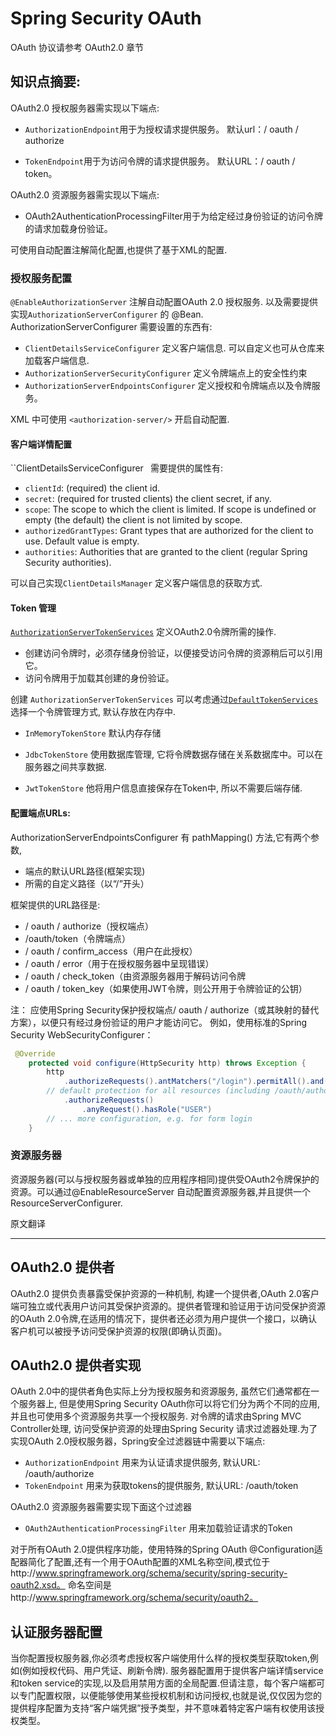 # Spring Security OAuth

OAuth 协议请参考 OAuth2.0 章节

## 知识点摘要:

OAuth2.0 授权服务器需实现以下端点:

* `AuthorizationEndpoint`用于为授权请求提供服务。 默认url：/ oauth / authorize

* `TokenEndpoint`用于为访问令牌的请求提供服务。 默认URL：/ oauth / token。

OAuth2.0 资源服务器需实现以下端点:

* OAuth2AuthenticationProcessingFilter用于为给定经过身份验证的访问令牌的请求加载身份验证。

可使用自动配置注解简化配置,也提供了基于XML的配置.

### 授权服务配置

`@EnableAuthorizationServer` 注解自动配置OAuth 2.0 授权服务.  以及需要提供实现`AuthorizationServerConfigurer`  的 @Bean.  AuthorizationServerConfigurer 需要设置的东西有:

* `ClientDetailsServiceConfigurer` 定义客户端信息. 可以自定义也可从仓库来加载客户端信息.
* `AuthorizationServerSecurityConfigurer` 定义令牌端点上的安全性约束
* `AuthorizationServerEndpointsConfigurer` 定义授权和令牌端点以及令牌服务。

XML 中可使用  `<authorization-server/>` 开启自动配置.

#### 客户端详情配置

``ClientDetailsServiceConfigurer` `  需要提供的属性有:

- `clientId`: (required) the client id.
- `secret`: (required for trusted clients) the client secret, if any.
- `scope`: The scope to which the client is limited. If scope is undefined or empty (the default) the client is not limited by scope.
- `authorizedGrantTypes`: Grant types that are authorized for the client to use. Default value is empty.
- `authorities`: Authorities that are granted to the client (regular Spring Security authorities).

可以自己实现`ClientDetailsManager` 定义客户端信息的获取方式.

#### Token 管理

 [`AuthorizationServerTokenServices`](https://docs.spring.io/spring-security/oauth/apidocs/org/springframework/security/oauth2/provider/token/AuthorizationServerTokenServices.html) 定义OAuth2.0令牌所需的操作.

* 创建访问令牌时，必须存储身份验证，以便接受访问令牌的资源稍后可以引用它。
* 访问令牌用于加载其创建的身份验证。

创建  `AuthorizationServerTokenServices` 可以考虑通过[`DefaultTokenServices`](https://docs.spring.io/spring-security/oauth/apidocs/org/springframework/security/oauth2/provider/token/DefaultTokenServices.html) 选择一个令牌管理方式, 默认存放在内存中.

* `InMemoryTokenStore`  默认内存存储

* `JdbcTokenStore` 使用数据库管理, 它将令牌数据存储在关系数据库中。可以在服务器之间共享数据.
* `JwtTokenStore`  他将用户信息直接保存在Token中, 所以不需要后端存储.

#### 配置端点URLs:

AuthorizationServerEndpointsConfigurer 有 pathMapping() 方法,它有两个参数,

* 端点的默认URL路径(框架实现)
* 所需的自定义路径（以“/”开头）

框架提供的URL路径是:

* / oauth / authorize（授权端点）
* /oauth/token（令牌端点）
* / oauth / confirm_access（用户在此授权）
* / oauth / error（用于在授权服务器中呈现错误）
* / oauth / check_token（由资源服务器用于解码访问令牌
* / oauth / token_key（如果使用JWT令牌，则公开用于令牌验证的公钥）



注： 应使用Spring Security保护授权端点/ oauth / authorize（或其映射的替代方案），以便只有经过身份验证的用户才能访问它。 例如，使用标准的Spring Security WebSecurityConfigurer：

```java
 @Override
    protected void configure(HttpSecurity http) throws Exception {
        http
            .authorizeRequests().antMatchers("/login").permitAll().and()
        // default protection for all resources (including /oauth/authorize)
            .authorizeRequests()
                .anyRequest().hasRole("USER")
        // ... more configuration, e.g. for form login
    }
```



### 资源服务器

资源服务器(可以与授权服务器或单独的应用程序相同)提供受OAuth2令牌保护的资源。可以通过@EnableResourceServer 自动配置资源服务器,并且提供一个ResourceServerConfigurer.





原文翻译

----------------------------

## OAuth2.0 提供者

OAuth2.0 提供负责暴露受保护资源的一种机制, 构建一个提供者,OAuth 2.0客户端可独立或代表用户访问其受保护资源的。提供者管理和验证用于访问受保护资源的OAuth 2.0令牌,在适用的情况下，提供者还必须为用户提供一个接口，以确认客户机可以被授予访问受保护资源的权限(即确认页面)。

## OAuth2.0 提供者实现

OAuth 2.0中的提供者角色实际上分为授权服务和资源服务, 虽然它们通常都在一个服务器上, 但是使用Spring Security OAuth你可以将它们分为两个不同的应用, 并且也可使用多个资源服务共享一个授权服务. 对令牌的请求由Spring MVC Controller处理, 访问受保护资源的处理由Spring Security 请求过滤器处理.为了实现OAuth 2.0授权服务器，Spring安全过滤器链中需要以下端点:

* `AuthorizationEndpoint`  用来为认证请求提供服务, 默认URL: /oauth/authorize
* `TokenEndpoint` 用来为获取tokens的提供服务, 默认URL: /oauth/token

OAuth2.0 资源服务器需要实现下面这个过滤器

* `OAuth2AuthenticationProcessingFilter` 用来加载验证请求的Token

对于所有OAuth 2.0提供程序功能，使用特殊的Spring OAuth @Configuration适配器简化了配置,还有一个用于OAuth配置的XML名称空间,模式位于http://www.springframework.org/schema/security/spring-security-oauth2.xsd。 命名空间是http://www.springframework.org/schema/security/oauth2。

## 认证服务器配置

当你配置授权服务器,你必须考虑授权客户端使用什么样的授权类型获取token,例如(例如授权代码、用户凭证、刷新令牌). 服务器配置用于提供客户端详情service和token service的实现,以及启用禁用方面的全局配置.但请注意，每个客户端都可以专门配置权限，以便能够使用某些授权机制和访问授权,也就是说,仅仅因为您的提供程序配置为支持“客户端凭据”授予类型，并不意味着特定客户端有权使用该授权类型。















